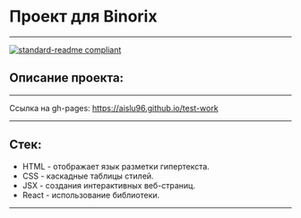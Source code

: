 # Проект для Binorix

------
[![standard-readme compliant](https://img.shields.io/badge/readme%20style-standard-brightgreen.svg?style=flat-square)](https://github.com/RichardLitt/standard-readme)

## Описание проекта:

------

Ссылка на gh-pages: https://aislu96.github.io/test-work

------

## Стек:

* HTML - отображает язык разметки гипертекста.
* CSS - каскадные таблицы стилей.
* JSX - создания интерактивных веб-страниц.
* React - использование библиотеки.

------
